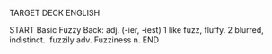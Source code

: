 TARGET DECK
ENGLISH

START
Basic
Fuzzy
Back: adj. (-ier, -iest) 1 like fuzz, fluffy. 2 blurred, indistinct.  fuzzily adv. Fuzziness n.
END
